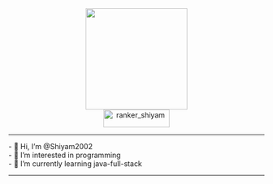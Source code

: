 <div id="header" align="center">
  <img src="https://media.giphy.com/media/IeRdg7gLkfK1ly2mFU/giphy.gif" width="200"/>
</div>
<div id="badges" align="center">
 <a href="https://www.hackerrank.com/ksshiyam07" target="blank" >
   <img align="center" src="https://img.shields.io/badge/-Hackerrank-2EC866?style=for-the-badge&logo=HackerRank&logoColor=white" alt="ranker_shiyam" height="35" width="130" />
  </a>  
</div>
<hr>
- 👋 Hi, I’m @Shiyam2002 <br>
- 👀 I’m interested in programming<br>
- 🌱 I’m currently learning java-full-stack
<hr>

<!---
Shiyam2002/Shiyam2002 is a ✨ special ✨ repository because its `README.md` (this file) appears on your GitHub profile.
You can click the Preview link to take a look at your changes.
--->

